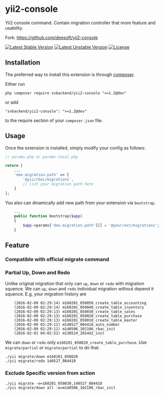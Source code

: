 yii2-console
============

Yii2 console command. Contain migration controller that more feature and usability.

Fork: https://github.com/deesoft/yii2-console

[![Latest Stable Version](https://poser.pugx.org/svbackend/yii2-console/v/stable)](https://packagist.org/packages/svbackend/yii2-console) 
[![Latest Unstable Version](https://poser.pugx.org/svbackend/yii2-console/v/unstable)](https://packagist.org/packages/svbackend/yii2-console) 
[![License](https://poser.pugx.org/svbackend/yii2-console/license)](https://packagist.org/packages/svbackend/yii2-console)

Installation
------------

The preferred way to install this extension is through [composer](http://getcomposer.org/download/).

Either run

```
php composer require svbackend/yii2-console ">=1.2@dev"
```

or add

```
"svbackend/yii2-console": ">=1.2@dev"
```

to the require section of your `composer.json` file.

Usage
-----

Once the extension is installed, simply modify your config as follows:

```php
// params.php or params-local.php

return [
    ...
    'dee.migration.path' => [
        '@yii/rbac/migrations',
        // list your migration path here
    ]
];
```

You also can dinamically add new path from your extension via `bootstrap`.
```php
    ...
    public function bootstrap($app)
    {
        $app->params['dee.migration.path'][] = '@your/ext/migrations';
    }
```

Feature
-------
### Compatible with official migrate command

### Partial Up, Down and Redo
Unlike original migration that only can `up`, `down` or `redo` with migration squence.
We can `up`, `down` and `redo` individual migration without depend it squence. E.g, your migration history are
```
	(2016-02-09 02:29:14) m160201_050050_create_table_accounting
	(2016-02-09 02:29:14) m160201_050040_create_table_inventory
	(2016-02-09 02:29:13) m160201_050030_create_table_sales
	(2016-02-09 02:29:13) m160201_050020_create_table_purchase
	(2016-02-09 02:29:13) m160201_050010_create_table_master
	(2016-02-09 02:29:11) m140527_084418_auto_number
	(2016-02-09 02:29:11) m140506_102106_rbac_init
	(2016-02-01 04:02:51) m130524_201442_init
```
We can `down` or `redo` only `m160201_050020_create_table_purchase`. Use `migrate/partial` or `migrate/partial` to do that.
```
./yii migrate/down m160201_050020
./yii migrate/redo 140527_084418
```

### Exclude Specific version from action

```
./yii migrate -e=160201_050030,140527_084418
./yii migrate/down all -e=m140506_102106_rbac_init
```